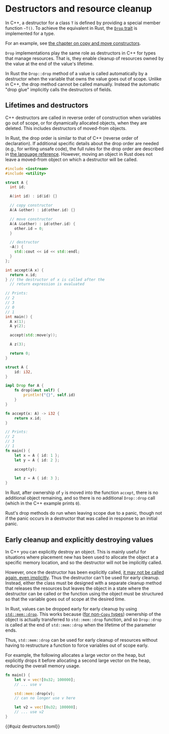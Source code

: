 # Destructors and resource cleanup

In C++, a destructor for a class `T` is defined by providing a special member
function `~T()`. To achieve the equivalent in Rust, the [`Drop`
trait](https://doc.rust-lang.org/std/ops/trait.Drop.html) is implemented for a
type.

For an example, see [the chapter on copy and move
constructors](/idioms/constructors/copy_and_move_constructors.md#user-defined-constructors).

`Drop` implementations play the same role as destructors in C++ for types that
manage resources. That is, they enable cleanup of resources owned by the value
at the end of the value's lifetime.

In Rust the `Drop::drop` method of a value is called automatically by a
destructor when the variable that owns the value goes out of scope. Unlike in
C++, the drop method cannot be called manually. Instead the automatic "drop
glue" implicitly calls the destructors of fields.

## Lifetimes and destructors

C++ destructors are called in reverse order of construction when variables go
out of scope, or for dynamically allocated objects, when they are deleted. This
includes destructors of moved-from objects.

In Rust, the drop order is similar to that of C++ (reverse order of
declaration). If additional specific details about the drop order are needed
(e.g., for writing unsafe code), the full rules for the drop order are described
in [the language
reference](https://doc.rust-lang.org/reference/destructors.html). However,
moving an object in Rust does not leave a moved-from object on which a
destructor will be called.

<div class="comparison">

```cpp
#include <iostream>
#include <utility>

struct A {
  int id;

  A(int id) : id(id) {}

  // copy constructor
  A(A &other) : id(other.id) {}

  // move constructor
  A(A &&other) : id(other.id) {
    other.id = 0;
  }

  // destructor
  ~A() {
    std::cout << id << std::endl;
  }
};

int accept(A x) {
  return x.id;
} // the destructor of x is called after the
  // return expression is evaluated

// Prints:
// 2
// 3
// 0
// 1
int main() {
  A x(1);
  A y(2);

  accept(std::move(y));

  A z(3);

  return 0;
}
```

```rust
struct A {
    id: i32,
}

impl Drop for A {
    fn drop(&mut self) {
        println!("{}", self.id)
    }
}

fn accept(x: A) -> i32 {
    return x.id;
}

// Prints:
// 2
// 3
// 1
fn main() {
    let x = A { id: 1 };
    let y = A { id: 2 };

    accept(y);

    let z = A { id: 3 };
}
```

</div>

In Rust, after ownership of `y` is moved into the function `accept`, there is
no additional object remaining, and so there is no additional `Drop::drop` call
(which in the C++ example prints `0`).

Rust's drop methods do run when leaving scope due to a panic, though not if the
panic occurs in a destructor that was called in response to an initial panic.

## Early cleanup and explicitly destroying values

In C++ you can explicitly destroy an object. This is mainly useful for
situations where placement new has been used to allocate the object at a
specific memory location, and so the destructor will not be implicitly called.

However, once the destructor has been explicitly called, [it may not be called
again, even implicitly](https://eel.is/c++draft/class.dtor#note-8). Thus the
destructor can't be used for early cleanup. Instead, either the class must be
designed with a separate cleanup method that releases the resources but leaves
the object in a state where the destructor can be called or the function using
the object must be structured so that the variable goes out of scope at the
desired time.

In Rust, values can be dropped early for early cleanup by using
[`std::mem::drop`](https://doc.rust-lang.org/std/mem/fn.drop.html). This works
because ([for non-`Copy`
types](/idioms/constructors/copy_and_move_constructors.md#trivially-copyable-types))
ownership of the object is actually transferred to `std::mem::drop` function,
and so `Drop::drop` is called at the end of `std::mem::drop` when the lifetime
of the parameter ends.

Thus, `std::mem::drop` can be used for early cleanup of resources without having
to restructure a function to force variables out of scope early.

For example, the following allocates a large vector on the heap, but explicitly
drops it before allocating a second large vector on the heap, reducing the
overall memory usage.

```rust
fn main() {
    let v = vec![0u32; 100000];
    // ... use v

    std::mem::drop(v);
    // can no longer use v here

    let v2 = vec![0u32; 100000];
    // ... use v2
}
```

{{#quiz destructors.toml}}
